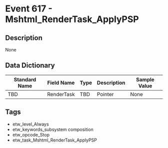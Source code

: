 # Event 617 - Mshtml_RenderTask_ApplyPSP

## Description
None

## Data Dictionary
|Standard Name|Field Name|Type|Description|Sample Value|
|---|---|---|---|---|
|TBD|RenderTask|TBD|Pointer|None|None|

## Tags
* etw_level_Always
* etw_keywords_subsystem composition
* etw_opcode_Stop
* etw_task_Mshtml_RenderTask_ApplyPSP